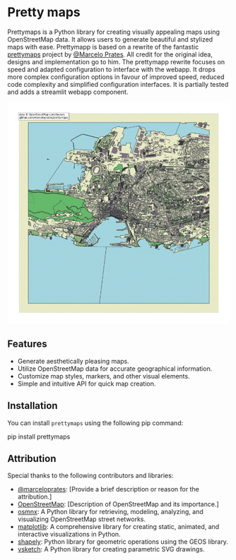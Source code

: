 # Pretty maps

Prettymaps is a Python library for creating visually appealing maps using OpenStreetMap data. It allows users to generate beautiful and stylized maps with ease.
Prettymapp is based on a rewrite of the fantastic [prettymaps](https://github.com/marceloprates/prettymaps)  project by [@Marcelo Prates](https://github.com/marceloprates). All credit for the original idea, designs and implementation go to him. The prettymapp rewrite focuses on speed and adapted configuration to interface with the webapp. It drops more complex configuration options in favour of improved speed, reduced code complexity and simplified configuration interfaces. It is partially tested and adds a streamlit webapp component.

![Alt text](https://github.com/Tomislav14/Prettymaps/blob/main/Split,%20Croatia.png?raw=true)

## Features

- Generate aesthetically pleasing maps.
- Utilize OpenStreetMap data for accurate geographical information.
- Customize map styles, markers, and other visual elements.
- Simple and intuitive API for quick map creation.

## Installation

You can install `prettymaps` using the following pip command:

pip install prettymaps

## Attribution

Special thanks to the following contributors and libraries:

- [@marceloprates](https://github.com/marceloprates): [Provide a brief description or reason for the attribution.]
- [OpenStreetMap](https://www.openstreetmap.org): [Description of OpenStreetMap and its importance.]
- [osmnx](https://github.com/gboeing/osmnx): A Python library for retrieving, modeling, analyzing, and visualizing OpenStreetMap street networks.
- [matplotlib](https://github.com/matplotlib/matplotlib): A comprehensive library for creating static, animated, and interactive visualizations in Python.
- [shapely](https://github.com/Toblerity/Shapely): Python library for geometric operations using the GEOS library.
- [vsketch](https://github.com/abey79/vsketch): A Python library for creating parametric SVG drawings.


    



